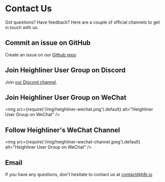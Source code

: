 # Contact Us

Got questions? Have feedback? Here are a couple of official channels to get in touch with us.

## Commit an issue on GitHub

Create an issue on our [Github repo](https://github.com/h8r-dev/heighliner/issues)

## Join Heighliner User Group on Discord

Join [our Discord channel](https://discord.gg/WphTbdVHFA).

## Join Heighliner User Group on WeChat

<img
  src={require('/img/heighliner-wechat.png').default}
  alt="Heighliner User Group on WeChat"
/>

## Follow Heighliner's WeChat Channel

<img
  src={require('/img/heighliner-wechat-channel.jpeg').default}
  alt="Heighliner User Group on WeChat"
/>

## Email

If you have any questions, don't hesitate to contact us at contact@h8r.io
